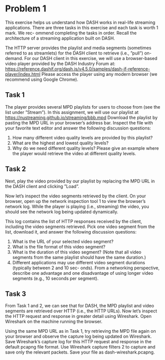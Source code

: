 # Problem 1

This exercise helps us understand how DASH works in real-life streaming applications. There are three tasks in this exercise and each task is worth 1 mark. We rec- ommend completing the tasks in order.
Recall the architecture of a streaming application built on DASH.


The HTTP server provides the playlist and media segments (sometimes referred to as streamlets) for the DASH client to retrieve (i.e., ”pull”) on-demand.
For our DASH client in this exercise, we will use a browser-based video player provided by the DASH Industry Forum at:
https://reference.dashif.org/dash.js/v4.5.0/samples/dash-if-reference-player/index.html
Please access the player using any modern browser (we recommend using Google Chrome).

## Task 1

The player provides several MPD playlists for users to choose from (see the list under ”Stream”). In this assignment, we will use our playlist at
https://nustreaming.github.io/streaming/bbb.mpd
Download the playlist by pasting the MPD URL in your browser’s address bar. Inspect the file with your favorite text editor and answer the following discussion questions:
1. How many different video quality levels are provided by this playlist?
2. What are the highest and lowest quality levels?
3. Why do we need different quality levels? Please give an example where the player would retrieve the video at different quality levels.

## Task 2

Next, play the video provided by our playlist by replacing the MPD URL in the DASH client and clicking ”Load”.


Now let’s inspect the video segments retrieved by the client. On your browser, open up the network inspection tool 1 to view the browser’s network log.
While the player is playing (i.e., streaming) the video, you should see the network log being updated dynamically.

This log contains the list of HTTP responses received by the client, including the video segments retrieved.
Pick one video segment from the list, download it, and answer the following discussion questions:
1. What is the URL of your selected video segment?
2. What is the file format of this video segment?
3. What is the duration of this video segment? (Note that all video segments from the same playlist should have the same duration.)
4. Different applications may use different video segment durations (typically between 2 and 10 sec- onds). From a networking perspective, describe one advantage and one disadvantage of using longer video segments (e.g., 10 seconds per segment).

## Task 3

From Task 1 and 2, we can see that for DASH, the MPD playlist and video segments are retrieved over HTTP (i.e., the HTTP URLs). Now let’s inspect the HTTP request and response in greater detail using Wireshark.
Open Wireshark on the machine running the browser.


Using the same MPD URL as in Task 1, try retrieving the MPD file again on your browser and observe the capture log being updated on Wireshark.
Save Wireshark’s capture log for this HTTP request and response in the default pcapng file format. Use Wireshark capture filters 2 to capture and save only the relevant packets.
Save your file as dash-wireshark.pcapng.
